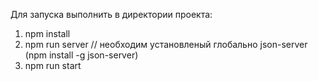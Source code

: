Для запуска выполнить в директории проекта:
1. npm install
2. npm run server // необходим установленый глобально json-server (npm install -g json-server)
3. npm run start
